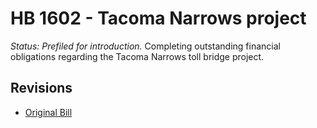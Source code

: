 # HB 1602 - Tacoma Narrows project
*Status: Prefiled for introduction.*
Completing outstanding financial obligations regarding the Tacoma Narrows toll bridge project.

## Revisions
* [Original Bill](1/)